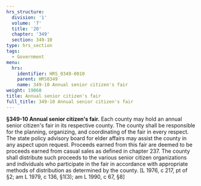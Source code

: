 ```yaml
---
hrs_structure:
  division: '1'
  volume: '7'
  title: '20'
  chapter: '349'
  section: 349-10
type: hrs_section
tags:
  - Government
menu:
  hrs:
    identifier: HRS_0349-0010
    parent: HRS0349
    name: 349-10 Annual senior citizen's fair
weight: 19060
title: Annual senior citizen's fair
full_title: 349-10 Annual senior citizen's fair
---
```

**§349-10 Annual senior citizen's fair.** Each county may hold an annual senior citizen's fair in its respective county. The county shall be responsible for the planning, organizing, and coordinating of the fair in every respect. The state policy advisory board for elder affairs may assist the county in any aspect upon request. Proceeds earned from this fair are deemed to be proceeds earned from casual sales as defined in chapter 237\. The county shall distribute such proceeds to the various senior citizen organizations and individuals who participate in the fair in accordance with appropriate methods of distribution as determined by the county. [L 1976, c 217, pt of §2; am L 1979, c 136, §1(3); am L 1990, c 67, §8]